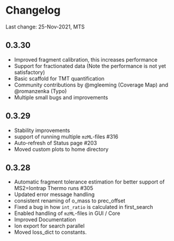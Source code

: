 # Changelog

Last change: 25-Nov-2021, MTS

## 0.3.30
* Improved fragment calibration, this increases performance
* Support for fractionated data (Note the performance is not yet satisfactory)
* Basic scaffold for TMT quantification
* Community contributions by @mgleeming (Coverage Map) and @romanzenka (Typo)
* Multiple small bugs and improvements 

## 0.3.29
* Stability improvements
* support of running multiple `mzML`-files #316
* Auto-refresh of Status page #203
* Moved custom plots to home directory

## 0.3.28

* Automatic fragment tolerance estimation for better support of MS2=Iontrap Thermo runs #305
* Updated error message handling
* consistent renaming of o_mass to prec_offset
* Fixed a bug in how `int_ratio` is calculated in first_search
* Enabled handling of `mzML`-files in GUI / Core
* Improved Documentation
* Ion export for search parallel
* Moved loss_dict to constants.
